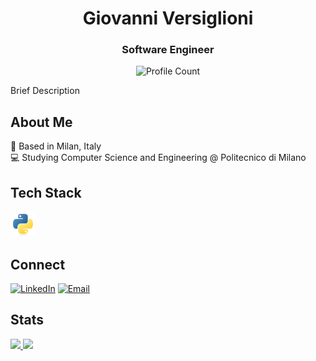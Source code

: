 <!-- INTRODUCTION -->
<h1 align="center">Giovanni Versiglioni</h1>
<h3 align="center">Software Engineer</h3>

<!-- PROFILE BADGES -->
<div align="center">

![Profile Count](https://komarev.com/ghpvc/?username=versi379&color=0e75b6&style=flat)

</div>

Brief Description

<!-- ABOUT ME -->
## About Me

📍 Based in Milan, Italy\
💻 Studying Computer Science and Engineering @ Politecnico di Milano

<!-- EXPERTISE -->
## Tech Stack

<div>
    <img src="https://raw.githubusercontent.com/devicons/devicon/master/icons/python/python-original.svg" alt="python" width="40" height="40"/>
</div>

<!-- PLATFORMS -->
## Connect

[![LinkedIn](https://img.shields.io/badge/LinkedIn-0077B5?style=for-the-badge&logo=linkedin&logoColor=white)](https://www.linkedin.com/in/giovanni-versiglioni-965789285/)
[![Email](https://img.shields.io/badge/Gmail-D14836?style=for-the-badge&logo=gmail&logoColor=white)](mailto:giovanniversiglioni@outlook.it)

<!-- GITHUB STATS -->
## Stats

<a href="https://github.com/versi379">
<img height="160em" src="https://github-readme-stats.vercel.app/api?username=versi379&show_icons=true&theme=default" />
<img height="160em" src="https://github-readme-stats.vercel.app/api/top-langs/?username=versi379&theme=defaykt&layout=compact" />
</a>
